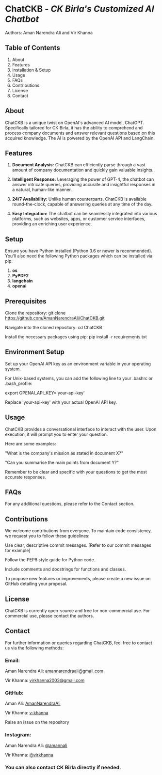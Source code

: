 # **ChatCKB** - _CK Birla's Customized AI Chatbot_

Authors: Aman Narendra Ali and Vir Khanna

## Table of Contents

1. About
2. Features
3. Installation & Setup
4. Usage
5. FAQs
6. Contributions
7. License
8. Contact

## About

ChatCKB is a unique twist on OpenAI's advanced AI model, ChatGPT. Specifically tailored for CK Birla, it has the ability to comprehend and process company documents and answer relevant questions based on this acquired knowledge. The AI is powered by the OpenAI API and LangChain.

## Features

1. **Document Analysis:** ChatCKB can efficiently parse through a vast amount of company documentation and quickly gain valuable insights.

2. **Intelligent Response:** Leveraging the power of GPT-4, the chatbot can answer intricate queries, providing accurate and insightful responses in a natural, human-like manner.

3. **24/7 Availability:** Unlike human counterparts, ChatCKB is available round-the-clock, capable of answering queries at any time of the day.

4. **Easy Integration:** The chatbot can be seamlessly integrated into various platforms, such as websites, apps, or customer service interfaces, providing an enriching user experience.

## Setup
Ensure you have Python installed (Python 3.6 or newer is recommended). You'll also need the following Python packages which can be installed via pip:

1. **os**
2. **PyPDF2**
3. **langchain**
4. **openai**

## Prerequisites

Clone the repository: git clone https://github.com/AmanNarendraAli/ChatCKB.git

Navigate into the cloned repository: cd ChatCKB

Install the necessary packages using pip: pip install -r requirements.txt

## Environment Setup

Set up your OpenAI API key as an environment variable in your operating system.

For Unix-based systems, you can add the following line to your .bashrc or .bash_profile:

export OPENAI_API_KEY='your-api-key'

Replace 'your-api-key' with your actual OpenAI API key.

## Usage

ChatCKB provides a conversational interface to interact with the user. Upon execution, it will prompt you to enter your question. 

Here are some examples:

"What is the company's mission as stated in document X?"

"Can you summarise the main points from document Y?"

Remember to be clear and specific with your questions to get the most accurate responses.

## FAQs

For any additional questions, please refer to the Contact section.

## Contributions

We welcome contributions from everyone. To maintain code consistency, we request you to follow these guidelines:

Use clear, descriptive commit messages. [Refer to our commit messages for example]

Follow the PEP8 style guide for Python code.

Include comments and docstrings for functions and classes.

To propose new features or improvements, please create a new issue on GitHub detailing your proposal.

## License

ChatCKB is currently open-source and free for non-commercial use. For commercial use, please contact the authors.

## Contact

For further information or queries regarding ChatCKB, feel free to contact us via the following methods:

### Email:

Aman Narendra Ali: amannarendraali@gmail.com

Vir Khanna: virkhanna2003@gmail.com

### GitHub:

Aman Ali: [AmanNarendraAli](https://github.com/AmanNarendraAli)

Vir Khanna: [v-khanna](https://github.com/v-khanna)

Raise an issue on the repository

### Instagram:

Aman Narendra Ali: [@amannali](instagram.com/amannali)

Vir Khanna: [@virkhanna](instagram.com/virkhanna)

### You can also contact CK Birla directly if needed.
